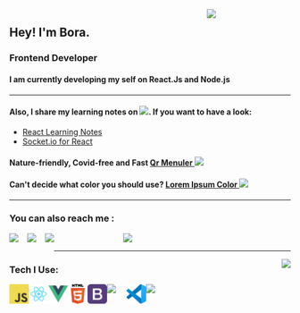 <img src="https://media4.giphy.com/media/Gf5QiP1TWCO8qYKmt7/giphy.gif?cid=ecf05e47ixp1dggeu6gx1f30163a78rwt40ekm2z7qvuhm9v&rid=giphy.gif&ct=g" align="right" width="150px"> 


## Hey! I'm Bora. 
### Frontend Developer
#### I am currently developing my self on React.Js and Node.js


<hr/>

#### Also, I share my learning notes on <a href="https://medium.com/@borakececi/react-learning-notes-ca9e7a221cdb"><img  height="26" src="https://miro.medium.com/max/640/1*s986xIGqhfsN8U--09_AdA.png" target="_blank"  ></a>. If you want to have a look: 
* <a href="https://medium.com/@borakececi/react-learning-notes-ca9e7a221cdb">React Learning Notes</a>
* <a href="https://medium.com/@borakececi/socket-io-for-react-eda229188a93">Socket.io for React</a>

#### Nature-friendly, Covid-free and Fast   <a target="_blank" href="https://qrmenuler.netlify.app/" align="right"  >Qr Menuler <img  width="32" src="https://media4.giphy.com/media/Gf5QiP1TWCO8qYKmt7/giphy.gif?cid=ecf05e47ixp1dggeu6gx1f30163a78rwt40ekm2z7qvuhm9v&rid=giphy.gif&ct=g" > </a>
#### Can't decide what color you should use?   <a target="_blank" href="https://loremcolor.com" align="right"  >Lorem Ipsum Color  </a><img  width="32" src="https://cdn-icons-png.flaticon.com/512/2661/2661145.png" >

<hr/>

### You can also reach me :

[<img  width="32" src="https://media-exp1.licdn.com/dms/image/C560BAQHaVYd13rRz3A/company-logo_100_100/0/1638831589865?e=1672272000&v=beta&t=ei85Z6CHnJE8bkOHKPZMxXU69jWT4PSs-DuDFCm60rw" target="_blank" align="left">][linkedin]
<a href="mailto:boraizzet0@gmail.com"><img  width="32" src="https://img.icons8.com/color/344/gmail-new.png" target="_blank" align="left" ></a>
<a href="https://stackoverflow.com/users/19469031/bora-ke%c3%a7eci"><img  height="32" src="https://cdn.worldvectorlogo.com/logos/stack-overflow.svg" target="_blank" align="left" ></a>
<a href="https://www.codewars.com/users/borakececi"><img  width="300" src="https://www.codewars.com/users/borakececi/badges/large" target="_blank" align="right" ></a>

<br/>
<hr/>

<img src="https://github-readme-stats.vercel.app/api/top-langs/?username=kececibora" align="right">

### Tech I Use:

<img src="https://raw.githubusercontent.com/github/explore/80688e429a7d4ef2fca1e82350fe8e3517d3494d/topics/javascript/javascript.png" width="35" align="left">
<img src="https://raw.githubusercontent.com/github/explore/80688e429a7d4ef2fca1e82350fe8e3517d3494d/topics/react/react.png" width="35" align="left">
<img src="https://raw.githubusercontent.com/github/explore/80688e429a7d4ef2fca1e82350fe8e3517d3494d/topics/vue/vue.png" width="35" align="left">
<img src="https://raw.githubusercontent.com/github/explore/80688e429a7d4ef2fca1e82350fe8e3517d3494d/topics/html/html.png" width="35" align="left">
<img src="https://raw.githubusercontent.com/github/explore/80688e429a7d4ef2fca1e82350fe8e3517d3494d/topics/bootstrap/bootstrap.png" width="35" align="left">
<img src="https://play-lh.googleusercontent.com/CiGs15N1e1tXrSnVLEY9jOnKi1oNzPQNRjqhR8fXE0pnu_bRyNmfc8xXr2VQUJTfJ9A=s48-rw" width="35" align="left">
<img src="https://raw.githubusercontent.com/github/explore/80688e429a7d4ef2fca1e82350fe8e3517d3494d/topics/visual-studio-code/visual-studio-code.png" width="35" align="left">
<img src="https://www.vectorlogo.zone/logos/netlify/netlify-icon.svg" width="35" align="left">




[linkedin]: https://www.linkedin.com/in/borakececi/
[codewars]: https://www.codewars.com/users/borakececi
[mail]: boraizzet0@gmail.com
